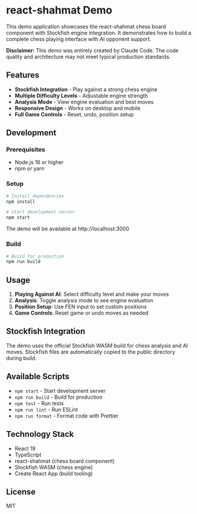 # react-shahmat Demo

This demo application showcases the react-shahmat chess board component with Stockfish engine integration. It demonstrates how to build a complete chess playing interface with AI opponent support.

**Disclaimer:** This demo was entirely created by Claude Code. The code quality and architecture may not meet typical production standards.

## Features

- **Stockfish Integration** - Play against a strong chess engine
- **Multiple Difficulty Levels** - Adjustable engine strength
- **Analysis Mode** - View engine evaluation and best moves
- **Responsive Design** - Works on desktop and mobile
- **Full Game Controls** - Reset, undo, position setup

## Development

### Prerequisites

- Node.js 16 or higher
- npm or yarn

### Setup

```bash
# Install dependencies
npm install

# Start development server
npm start
```

The demo will be available at http://localhost:3000

### Build

```bash
# Build for production
npm run build
```

## Usage

1. **Playing Against AI**: Select difficulty level and make your moves
2. **Analysis**: Toggle analysis mode to see engine evaluation
3. **Position Setup**: Use FEN input to set custom positions
4. **Game Controls**: Reset game or undo moves as needed

## Stockfish Integration

The demo uses the official Stockfish WASM build for chess analysis and AI moves. Stockfish files are automatically copied to the public directory during build.

## Available Scripts

- `npm start` - Start development server
- `npm run build` - Build for production  
- `npm test` - Run tests
- `npm run lint` - Run ESLint
- `npm run format` - Format code with Prettier

## Technology Stack

- React 19
- TypeScript
- react-shahmat (chess board component)
- Stockfish WASM (chess engine)
- Create React App (build tooling)

## License

MIT